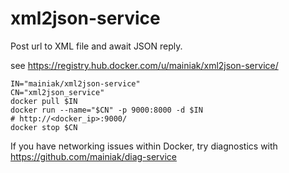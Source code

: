 xml2json-service
================

Post url to XML file and await JSON reply.

see https://registry.hub.docker.com/u/mainiak/xml2json-service/

```
IN="mainiak/xml2json-service"
CN="xml2json_service"
docker pull $IN
docker run --name="$CN" -p 9000:8000 -d $IN
# http://<docker_ip>:9000/
docker stop $CN
```

If you have networking issues within Docker, try diagnostics with https://github.com/mainiak/diag-service
